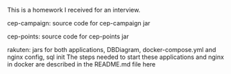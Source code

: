 This is a homework I received for an interview.

cep-campaign: source code for cep-campaign jar

cep-points: source code for cep-points jar

rakuten: jars for both applications, DBDiagram, docker-compose.yml and nginx config, sql init
	The steps needed to start these applications and nginx in docker are described in the README.md file here
